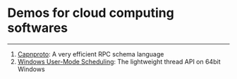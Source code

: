 # Demos for cloud computing softwares
--------------------


1. [Capnproto](capnproto/README.md): A very efficient RPC schema language
2. [Windows User-Mode Scheduling](windows-ums/README.md): The lightweight thread API on 64bit Windows  